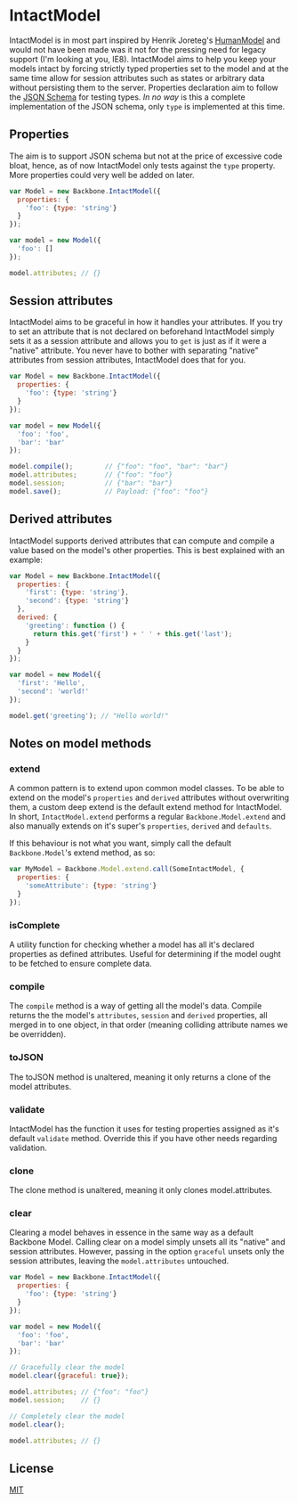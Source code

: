 # IntactModel

IntactModel is in most part inspired by Henrik Joreteg's [HumanModel](https://github.com/HenrikJoreteg/human-model) and would not have been made was it not for the pressing need for legacy support (I'm looking at you, IE8). IntactModel aims to help you keep your models intact by forcing strictly typed properties set to the model and at the same time allow for session attributes such as states or arbitrary data without persisting them to the server.
Properties declaration aim to follow the [JSON Schema](http://json-schema.org/) for testing types. *In no way* is this a complete implementation of the JSON schema, only `type` is implemented at this time.

## Properties
The aim is to support JSON schema but not at the price of excessive code bloat, hence, as of now IntactModel only tests against the `type` property. More properties could very well be added on later.

```javascript
var Model = new Backbone.IntactModel({
  properties: {
    'foo': {type: 'string'}
  }
});

var model = new Model({
  'foo': []
});

model.attributes; // {}
```

## Session attributes
IntactModel aims to be graceful in how it handles your attributes. If you try to set an attribute that is not declared on beforehand IntactModel simply sets it as a session attribute and allows you to `get` is just as if it were a "native" attribute. You never have to bother with separating "native" attributes from session attributes, IntactModel does that for you.

```javascript
var Model = new Backbone.IntactModel({
  properties: {
    'foo': {type: 'string'}
  }
});

var model = new Model({
  'foo': 'foo',
  'bar': 'bar'
});

model.compile();        // {"foo": "foo", "bar": "bar"}
model.attributes;       // {"foo": "foo"}
model.session;          // {"bar": "bar"}
model.save();           // Payload: {"foo": "foo"}
```

## Derived attributes
IntactModel supports derived attributes that can compute and compile a value based on the model's other properties. This is best explained with an example:

```javascript
var Model = new Backbone.IntactModel({
  properties: {
    'first': {type: 'string'},
    'second': {type: 'string'}
  },
  derived: {
    'greeting': function () {
      return this.get('first') + ' ' + this.get('last');
    }
  }
});

var model = new Model({
  'first': 'Hello',
  'second': 'world!'
});

model.get('greeting'); // "Hello world!"
```

## Notes on model methods

### extend
A common pattern is to extend upon common model classes. To be able to extend on the model's `properties` and `derived` attributes without overwriting them, a custom deep extend is the default extend method for IntactModel. In short, `IntactModel.extend` performs a regular `Backbone.Model.extend` and also manually extends on it's super's `properties`, `derived` and `defaults`.

If this behaviour is not what you want, simply call the default `Backbone.Model`'s extend method, as so:

```javascript
var MyModel = Backbone.Model.extend.call(SomeIntactModel, {
  properties: {
    'someAttribute': {type: 'string'}
  }
});
```

### isComplete
A utility function for checking whether a model has all it's declared properties as defined attributes. Useful for determining if the model ought to be fetched to ensure complete data.

### compile
The `compile` method is a way of getting all the model's data. Compile returns the the model's `attributes`, `session` and `derived` properties, all merged in to one object, in that order (meaning colliding attribute names we be overridden).

### toJSON
The toJSON method is unaltered, meaning it only returns a clone of the model attributes.

### validate
IntactModel has the function it uses for testing properties assigned as it's default `validate` method. Override this if you have other needs regarding validation.

### clone
The clone method is unaltered, meaning it only clones model.attributes.

### clear
Clearing a model behaves in essence in the same way as a default Backbone Model. Calling clear on a model simply unsets all its "native" and session attributes. However, passing in the option `graceful` unsets only the session attributes, leaving the `model.attributes` untouched.

```javascript
var Model = new Backbone.IntactModel({
  properties: {
    'foo': {type: 'string'}
  }
});

var model = new Model({
  'foo': 'foo',
  'bar': 'bar'
});

// Gracefully clear the model
model.clear({graceful: true});

model.attributes; // {"foo": "foo"}
model.session;    // {}

// Completely clear the model
model.clear();

model.attributes; // {}
```

## License
[MIT](http://opensource.org/licenses/MIT)
